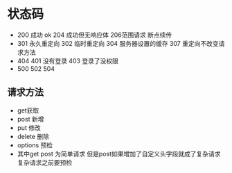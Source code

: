 # 状态码
- 200 成功 ok 204 成功但无响应体  206范围请求 断点续传
- 301 永久重定向  302 临时重定向  304 服务器设置的缓存  307 重定向不改变请求方法
- 404 401 没有登录  403  登录了没权限  
- 500 502 504 


## 请求方法

- get获取
- post 新增
- put 修改
- delete 删除
- options 预检
- 其中get post 为简单请求  但是post如果增加了自定义头字段就成了复杂请求  复杂请求之前要预检
